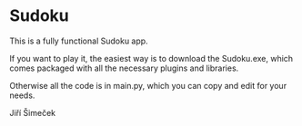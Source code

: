 # Sudoku

This is a fully functional Sudoku app. 

If you want to play it, the easiest way is to download the Sudoku.exe, which comes packaged with all the necessary plugins and libraries.

Otherwise all the code is in main.py, which you can copy and edit for your needs.

Jiří Šimeček
